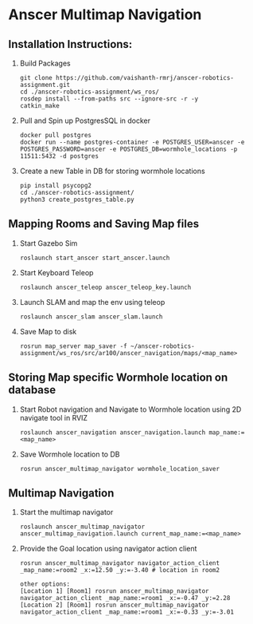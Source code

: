 # Anscer Multimap Navigation

## Installation Instructions:
1. Build Packages
    ```
    git clone https://github.com/vaishanth-rmrj/anscer-robotics-assignment.git
    cd ./anscer-robotics-assignment/ws_ros/
    rosdep install --from-paths src --ignore-src -r -y
    catkin_make
    ```
2. Pull and Spin up PostgresSQL in docker
    ```
    docker pull postgres
    docker run --name postgres-container -e POSTGRES_USER=anscer -e POSTGRES_PASSWORD=anscer -e POSTGRES_DB=wormhole_locations -p 11511:5432 -d postgres
    ```
3. Create a new Table in DB for storing wormhole locations
    ```
    pip install psycopg2
    cd ./anscer-robotics-assignment/
    python3 create_postgres_table.py 
    ```

## Mapping Rooms and Saving Map files
1. Start Gazebo Sim
    ```
    roslaunch start_anscer start_anscer.launch
    ```
2. Start Keyboard Teleop
    ```
    roslaunch anscer_teleop anscer_teleop_key.launch
    ```
3. Launch SLAM and map the env using teleop
    ```
    roslaunch anscer_slam anscer_slam.launch
    ```
4. Save Map to disk
    ```
    rosrun map_server map_saver -f ~/anscer-robotics-assignment/ws_ros/src/ar100/anscer_navigation/maps/<map_name>
    ```

## Storing Map specific Wormhole location on database
1. Start Robot navigation and Navigate to Wormhole location using 2D navigate tool in RVIZ
    ```
    roslaunch anscer_navigation anscer_navigation.launch map_name:=<map_name>
    ```
2. Save Wormhole location to DB
    ```
    rosrun anscer_multimap_navigator wormhole_location_saver
    ```

## Multimap Navigation
1. Start the multimap navigator
    ```
    roslaunch anscer_multimap_navigator anscer_multimap_navigation.launch current_map_name:=<map_name>
    ```
2. Provide the Goal location using navigator action client
    ```
    rosrun anscer_multimap_navigator navigator_action_client _map_name:=room2 _x:=12.50 _y:=-3.40 # location in room2

    other options:
    [Location 1] [Room1] rosrun anscer_multimap_navigator navigator_action_client _map_name:=room1 _x:=-0.47 _y:=2.28
    [Location 2] [Room1] rosrun anscer_multimap_navigator navigator_action_client _map_name:=room1 _x:=-0.33 _y:=-3.01

    ```